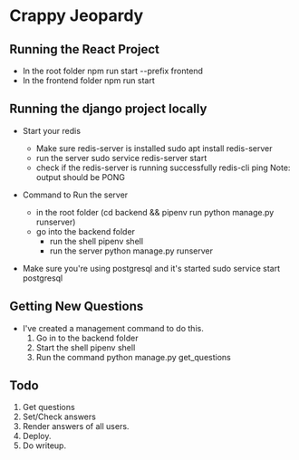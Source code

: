 # Crappy Jeopardy

## Running the React Project
- In the root folder
npm run start --prefix frontend
- In the frontend folder
npm run start

## Running the django project locally

- Start your redis
    - Make sure redis-server is installed
    sudo apt install redis-server
    - run the server
    sudo service redis-server start
    - check if the redis-server is running successfully
    redis-cli ping
    Note: output should be PONG

- Command to Run the server
    - in the root folder
    (cd backend && pipenv run python manage.py runserver)
    - go into the backend folder
        - run the shell
        pipenv shell
        - run the server
         python manage.py runserver

- Make sure you're using postgresql and it's started
    sudo service start postgresql

## Getting New Questions

- I've created a management command to do this.
    1. Go in to the backend folder
    2. Start the shell
        pipenv shell
    3. Run the command
        python manage.py get_questions


## Todo
1. Get questions
2. Set/Check answers
3. Render answers of all users.
4. Deploy.
5. Do writeup.
